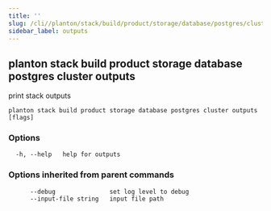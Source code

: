 ```yaml
---
title: ''
slug: /cli//planton/stack/build/product/storage/database/postgres/cluster/outputs
sidebar_label: outputs
---
```

## planton stack build product storage database postgres cluster outputs

print stack outputs

```
planton stack build product storage database postgres cluster outputs [flags]
```

### Options

```
  -h, --help   help for outputs
```

### Options inherited from parent commands

```
      --debug               set log level to debug
      --input-file string   input file path
```

